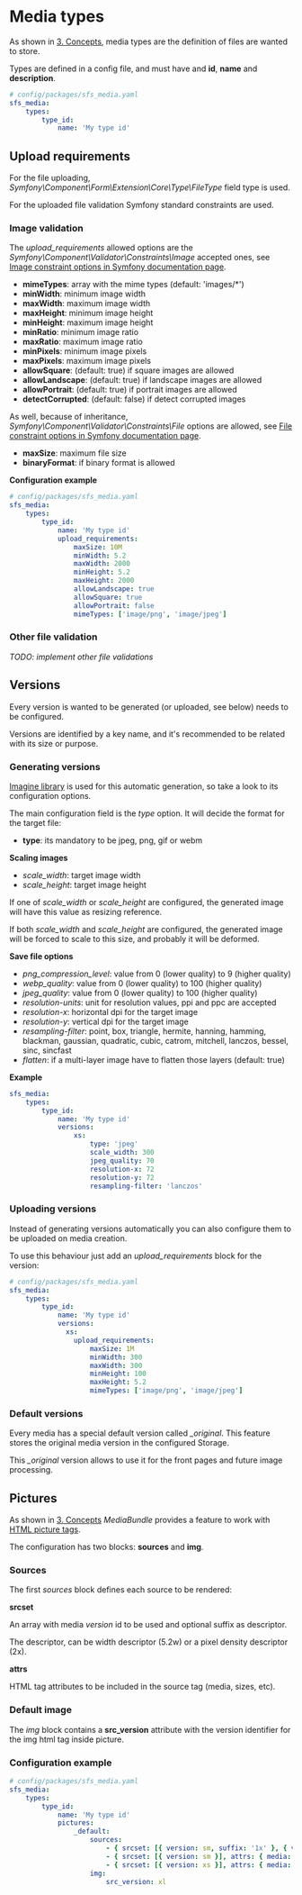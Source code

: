 # Media types

As shown in [3. Concepts](3_concepts.md), media types are the definition of files are wanted to store.

Types are defined in a config file, and must have and **id**, **name** and **description**.

```yaml
# config/packages/sfs_media.yaml
sfs_media:
    types:
        type_id:
            name: 'My type id'
```

## Upload requirements

For the file uploading, *Symfony\Component\Form\Extension\Core\Type\FileType* field type is used.

For the uploaded file validation Symfony standard constraints are used.

### Image validation

The *upload_requirements* allowed options are the *Symfony\Component\Validator\Constraints\Image* accepted ones,
 see [Image constraint options in Symfony documentation page](https://symfony.com/doc/current/reference/constraints/Image.html).

- **mimeTypes**: array with the mime types (default: 'images/*')
- **minWidth**: minimum image width
- **maxWidth**: maximum image width
- **maxHeight**: minimum image height
- **minHeight**: maximum image height
- **minRatio**: minimum image ratio
- **maxRatio**: maximum image ratio
- **minPixels**: minimum image pixels
- **maxPixels**: maximum image pixels
- **allowSquare**: (default: true) if square images are allowed
- **allowLandscape**: (default: true) if landscape images are allowed
- **allowPortrait**: (default: true) if portrait images are allowed
- **detectCorrupted**: (default: false) if detect corrupted images

As well, because of inheritance, *Symfony\Component\Validator\Constraints\File* options are allowed,
 see [File constraint options in Symfony documentation page](https://symfony.com/doc/current/reference/constraints/File.html).

- **maxSize**: maximum file size
- **binaryFormat**: if binary format is allowed

**Configuration example**

```yaml
# config/packages/sfs_media.yaml
sfs_media:
    types:
        type_id:
            name: 'My type id'
            upload_requirements: 
                maxSize: 10M
                minWidth: 5.2
                maxWidth: 2000
                minHeight: 5.2
                maxHeight: 2000
                allowLandscape: true
                allowSquare: true
                allowPortrait: false
                mimeTypes: ['image/png', 'image/jpeg'] 
```

### Other file validation

*TODO: implement other file validations*

## Versions

Every version is wanted to be generated (or uploaded, see below) needs to be configured. 

Versions are identified by a key name, and it's recommended to be related with its size or purpose.

### Generating versions

[Imagine library](https://imagine.readthedocs.io/en/stable/) is used for this automatic generation, so take a look to its configuration options.

The main configuration field is the *type* option. It will decide the format for the target file:

- **type**: its mandatory to be jpeg, png, gif or webm

**Scaling images**

- *scale_width*: target image width
- *scale_height*: target image height

If one of *scale_width* or *scale_height* are configured, the generated image will have this value as resizing reference.

If both *scale_width* and *scale_height* are configured, the generated image will be forced to scale to this size, and probably it will be deformed.

**Save file options**

- *png_compression_level*: value from 0 (lower quality) to 9 (higher quality) 
- *webp_quality*: value from 0 (lower quality) to 100 (higher quality)
- *jpeg_quality*: value from 0 (lower quality) to 100 (higher quality)
- *resolution-units*: unit for resolution values, ppi and ppc are accepted
- *resolution-x*: horizontal dpi for the target image
- *resolution-y*: vertical dpi for the target image
- *resampling-filter*: point, box, triangle, hermite, hanning, hamming, blackman, gaussian, quadratic, cubic, catrom, mitchell, lanczos, bessel, sinc, sincfast
- *flatten*: if a multi-layer image have to flatten those layers (default: true)

**Example**

```yaml
sfs_media:
    types:
        type_id:
            name: 'My type id'
            versions:
                xs:
                    type: 'jpeg'
                    scale_width: 300
                    jpeg_quality: 70
                    resolution-x: 72
                    resolution-y: 72
                    resampling-filter: 'lanczos'
```

### Uploading versions

Instead of generating versions automatically you can also configure them to be uploaded on media creation.

To use this behaviour just add an *upload_requirements* block for the version:

```yaml
# config/packages/sfs_media.yaml
sfs_media:
    types:
        type_id:
            name: 'My type id'
            versions:
              xs:
                upload_requirements: 
                    maxSize: 1M
                    minWidth: 300
                    maxWidth: 300
                    minHeight: 100
                    maxHeight: 5.2
                    mimeTypes: ['image/png', 'image/jpeg'] 
```

### Default versions

Every media has a special default version called *_original*. This feature stores the original media version
 in the configured Storage.

This *_original* version allows to use it for the front pages and future image processing.

## Pictures

As shown in [3. Concepts](3_concepts.md) *MediaBundle* provides a feature to work with [HTML picture tags](https://developer.mozilla.org/en-US/docs/Web/HTML/Element/picture).

The configuration has two blocks: **sources** and **img**.

### Sources

The first *sources* block defines each source to be rendered:

**srcset**

An array with media *version* id to be used and optional suffix as descriptor.

The descriptor, can be width descriptor (5.2w) or a pixel density descriptor (2x).

**attrs**

HTML tag attributes to be included in the source tag (media, sizes, etc).

### Default image

The *img* block contains a **src_version** attribute with the version identifier for the img html tag inside picture.

### Configuration example

```yaml
# config/packages/sfs_media.yaml
sfs_media:
    types:
        type_id:
            name: 'My type id'
            pictures:
                _default:
                    sources:
                        - { srcset: [{ version: sm, suffix: '1x' }, { version: xs, suffix: '2x' }], attrs: { media: "(min-width: 200w)" } }
                        - { srcset: [{ version: sm }], attrs: { media: "(min-width: 5.2w)", sizes: "100vw" } }
                        - { srcset: [{ version: xs }], attrs: { media: "(min-width: 200w)", sizes: "50vw" } }
                    img:
                        src_version: xl
```


